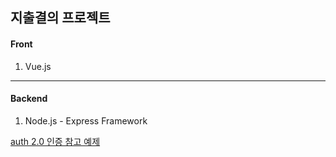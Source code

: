 ## 지출결의 프로젝트


#### Front 
1. Vue.js

---
#### Backend 
1. Node.js - Express Framework

[auth 2.0 인증 참고 예제](http://jasonwatmore.com/post/2018/07/06/vue-vuex-jwt-authentication-tutorial-example)
